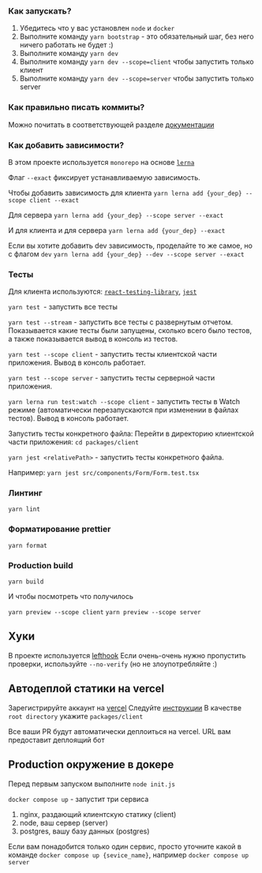 ### Как запускать?

1. Убедитесь что у вас установлен `node` и `docker`
2. Выполните команду `yarn bootstrap` - это обязательный шаг, без него ничего работать не будет :)
3. Выполните команду `yarn dev`
4. Выполните команду `yarn dev --scope=client` чтобы запустить только клиент
5. Выполните команду `yarn dev --scope=server` чтобы запустить только server

### Как правильно писать коммиты?

Можно почитать в соответствующей разделе [документации](docs/README.md)

### Как добавить зависимости?

В этом проекте используется `monorepo` на основе [`lerna`](https://github.com/lerna/lerna)

Флаг `--exact` фиксирует устанавливаемую зависимость.

Чтобы добавить зависимость для клиента
`yarn lerna add {your_dep} --scope client --exact`

Для сервера
`yarn lerna add {your_dep} --scope server --exact`

И для клиента и для сервера
`yarn lerna add {your_dep} --exact`

Если вы хотите добавить dev зависимость, проделайте то же самое, но с флагом `dev`
`yarn lerna add {your_dep} --dev --scope server --exact`

### Тесты

Для клиента используются: [`react-testing-library`](https://testing-library.com/docs/react-testing-library/intro/), [`jest`](https://jestjs.io/)

`yarn test `- запустить все тесты

`yarn test --stream` - запустить все тесты с развернутым отчетом. Показывается какие тесты были запущены, сколько всего было тестов, а также показывается вывод в консоль из тестов.

`yarn test --scope client` - запустить тесты клиентской части приложения. Вывод в консоль работает.

`yarn test --scope server` - запустить тесты серверной части приложения.

`yarn lerna run test:watch --scope client` - запустить тесты в Watch режиме (автоматически перезапускаются при изменении в файлах тестов). Вывод в консоль работает.

Запустить тесты конкретного файла:
Перейти в директорию клиентской части приложения: `cd packages/client`

`yarn jest <relativePath>` - запустить тесты конкретного файла.

Например: `yarn jest src/components/Form/Form.test.tsx`

### Линтинг

`yarn lint`

### Форматирование prettier

`yarn format`

### Production build

`yarn build`

И чтобы посмотреть что получилось

`yarn preview --scope client`
`yarn preview --scope server`

## Хуки

В проекте используется [lefthook](https://github.com/evilmartians/lefthook)
Если очень-очень нужно пропустить проверки, используйте `--no-verify` (но не злоупотребляйте :)

## Автодеплой статики на vercel

Зарегистрируйте аккаунт на [vercel](https://vercel.com/)
Следуйте [инструкции](https://vitejs.dev/guide/static-deploy.html#vercel-for-git)
В качестве `root directory` укажите `packages/client`

Все ваши PR будут автоматически деплоиться на vercel. URL вам предоставит деплоящий бот

## Production окружение в докере

Перед первым запуском выполните `node init.js`

`docker compose up` - запустит три сервиса

1. nginx, раздающий клиентскую статику (client)
2. node, ваш сервер (server)
3. postgres, вашу базу данных (postgres)

Если вам понадобится только один сервис, просто уточните какой в команде
`docker compose up {sevice_name}`, например `docker compose up server`
